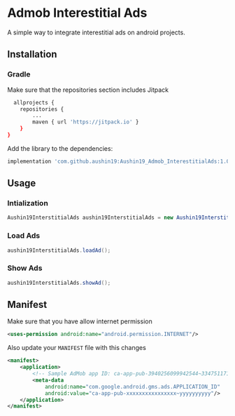 
# Admob Interestitial Ads

A simple way to integrate interestitial ads on android projects.


## Installation

### Gradle
Make sure that the repositories section includes Jitpack

```bash
  allprojects {
    repositories {
        ...
        maven { url 'https://jitpack.io' }
    }
}
```
Add the library to the dependencies:

```bash    
implementation 'com.github.aushin19:Aushin19_Admob_InterestitialAds:1.0.0'
```
## Usage

### Intialization

```java
Aushin19InterstitialAds aushin19InterstitialAds = new Aushin19InterstitialAds(MainActivity.this, "ca-app-pub-3940256099942544/1033173712");
```

### Load Ads

```java
aushin19InterstitialAds.loadAd();
```

### Show Ads

```java
aushin19InterstitialAds.showAd();
```

## Manifest
Make sure that you have allow internet permission
```xml
<uses-permission android:name="android.permission.INTERNET"/>
```

Also update your `MANIFEST` file with this changes
```xml
<manifest>
    <application>
        <!-- Sample AdMob app ID: ca-app-pub-3940256099942544~3347511713 -->
        <meta-data
            android:name="com.google.android.gms.ads.APPLICATION_ID"
            android:value="ca-app-pub-xxxxxxxxxxxxxxxx~yyyyyyyyyy"/>
    </application>
</manifest>
```

